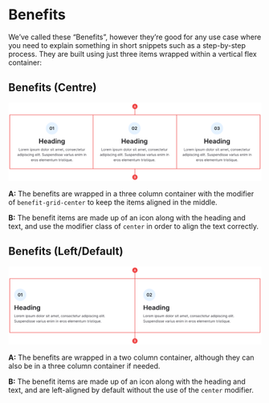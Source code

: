 # Benefits

We’ve called these “Benefits”, however they’re good for any use case where you need to explain something in short snippets such as a step-by-step process. They are built using just three items wrapped within a vertical flex container:

## Benefits (Centre)

![benefits-1.png](anatomy/6-benefits/benefits-1.png)

**A:** The benefits are wrapped in a three column container with the modifier of `benefit-grid-center` to keep the items aligned in the middle.

**B:** The benefit items are made up of an icon along with the heading and text, and use the modifier class of `center` in order to align the text correctly.

## Benefits (Left/Default)

![benefits-2.png](anatomy/6-benefits/benefits-2.png)

**A:** The benefits are wrapped in a two column container, although they can also be in a three column container if needed.

**B:** The benefit items are made up of an icon along with the heading and text, and are left-aligned by default without the use of the `center` modifier.
